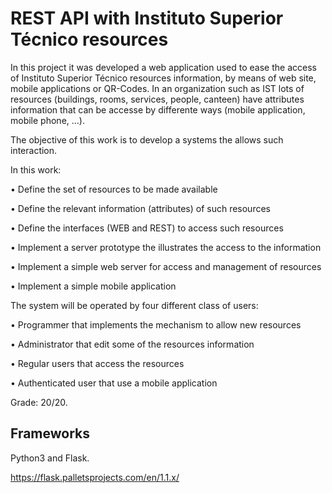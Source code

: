 # REST API with Instituto Superior Técnico resources
In this project it was developed a web application used to ease the access of Instituto Superior Técnico resources information, by means of web site, mobile applications or QR-Codes. In an organization such as IST lots of resources (buildings, rooms, services, people, canteen) have attributes information
that can be accesse by differente ways (mobile application, mobile phone, …).

The objective of this work is to develop a systems the allows such interaction.

In this work:

• Define the set of resources to be made available

• Define the relevant information (attributes) of such resources

• Define the interfaces (WEB and REST) to access such resources

• Implement a server prototype the illustrates the access to the information

• Implement a simple web server for access and management of resources

• Implement a simple mobile application

The system will be operated by four different class of users:

• Programmer that implements the mechanism to allow new resources

• Administrator that edit some of the resources information

• Regular users that access the resources

• Authenticated user that use a mobile application

Grade: 20/20.

## Frameworks

Python3 and Flask.

https://flask.palletsprojects.com/en/1.1.x/
